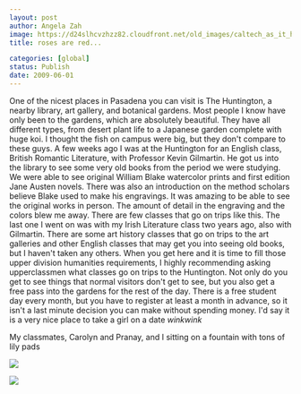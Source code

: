 ```yaml
---
layout: post
author: Angela Zah
image: https://d24slhcvzhzz82.cloudfront.net/old_images/caltech_as_it_happens/6a0105349b8251970b01156fbd9a30970c.jpg
title: roses are red...

categories: [global]
status: Publish
date: 2009-06-01
---
```


One of the nicest places in Pasadena you can visit is The Huntington, a nearby library, art gallery, and botanical gardens. Most people I know have only been to the gardens, which are absolutely beautiful. They have all different types, from desert plant life to a Japanese garden complete with huge koi. I thought the fish on campus were big, but they don't compare to these guys. 
A few weeks ago I was at the Huntington for an English class, British Romantic Literature, with Professor Kevin Gilmartin. He got us into the library to see some very old books from the period we were studying. We were able to see original William Blake watercolor prints and first edition Jane Austen novels. There was also an introduction on the method scholars believe Blake used to make his engravings. It was amazing to be able to see the original works in person. The amount of detail in the engraving and the colors blew me away. There are few classes that go on trips like this. The last one I went on was with my Irish Literature class two years ago, also with Gilmartin. There are some art history classes that go on trips to the art galleries and other English classes that may get you into seeing old books, but I haven't taken any others. When you get here and it is time to fill those upper division humanities requirements, I highly recommending asking upperclassmen what classes go on trips to the Huntington. Not only do you get to see things that normal visitors don't get to see, but you also get a free pass into the gardens for the rest of the day. 
There is a free student day every month, but you have to register at least a month in advance, so it isn't a last minute decision you can make without spending money. I'd say it is a very nice place to take a girl on a date *winkwink*

My classmates, Carolyn and Pranay, and I sitting on a fountain with tons of lily pads


![](https://d24slhcvzhzz82.cloudfront.net/old_images/caltech_as_it_happens/6a0105349b8251970b01156fbd9ab3970c.jpg)


![](https://d24slhcvzhzz82.cloudfront.net/old_images/caltech_as_it_happens/6a0105349b8251970b011570b2dec2970b.jpg)
